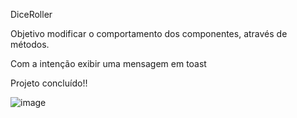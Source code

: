 DiceRoller 

Objetivo modificar o comportamento dos componentes, através de métodos.

Com a intenção exibir uma mensagem em toast

Projeto concluído!!

![image](C:\Users\olive\Desktop\PAM\imgRoller)
